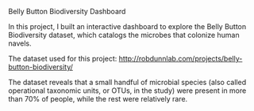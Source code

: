 Belly Button Biodiversity Dashboard

In this project, I built an interactive dashboard to explore the Belly Button Biodiversity dataset, which catalogs the microbes that colonize human navels.

The dataset used for this project: http://robdunnlab.com/projects/belly-button-biodiversity/

The dataset reveals that a small handful of microbial species (also called operational taxonomic units, or OTUs, in the study) were present in more than 70% of people, while the rest were relatively rare.

